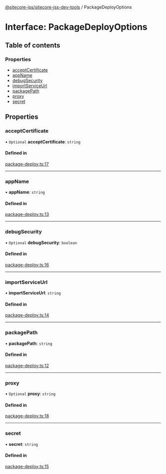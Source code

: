 [@sitecore-jss/sitecore-jss-dev-tools](../README.md) / PackageDeployOptions

# Interface: PackageDeployOptions

## Table of contents

### Properties

- [acceptCertificate](PackageDeployOptions.md#acceptcertificate)
- [appName](PackageDeployOptions.md#appname)
- [debugSecurity](PackageDeployOptions.md#debugsecurity)
- [importServiceUrl](PackageDeployOptions.md#importserviceurl)
- [packagePath](PackageDeployOptions.md#packagepath)
- [proxy](PackageDeployOptions.md#proxy)
- [secret](PackageDeployOptions.md#secret)

## Properties

### acceptCertificate

• `Optional` **acceptCertificate**: `string`

#### Defined in

[package-deploy.ts:17](https://github.com/Sitecore/jss/blob/19e6229c3/packages/sitecore-jss-dev-tools/src/package-deploy.ts#L17)

---

### appName

• **appName**: `string`

#### Defined in

[package-deploy.ts:13](https://github.com/Sitecore/jss/blob/19e6229c3/packages/sitecore-jss-dev-tools/src/package-deploy.ts#L13)

---

### debugSecurity

• `Optional` **debugSecurity**: `boolean`

#### Defined in

[package-deploy.ts:16](https://github.com/Sitecore/jss/blob/19e6229c3/packages/sitecore-jss-dev-tools/src/package-deploy.ts#L16)

---

### importServiceUrl

• **importServiceUrl**: `string`

#### Defined in

[package-deploy.ts:14](https://github.com/Sitecore/jss/blob/19e6229c3/packages/sitecore-jss-dev-tools/src/package-deploy.ts#L14)

---

### packagePath

• **packagePath**: `string`

#### Defined in

[package-deploy.ts:12](https://github.com/Sitecore/jss/blob/19e6229c3/packages/sitecore-jss-dev-tools/src/package-deploy.ts#L12)

---

### proxy

• `Optional` **proxy**: `string`

#### Defined in

[package-deploy.ts:18](https://github.com/Sitecore/jss/blob/19e6229c3/packages/sitecore-jss-dev-tools/src/package-deploy.ts#L18)

---

### secret

• **secret**: `string`

#### Defined in

[package-deploy.ts:15](https://github.com/Sitecore/jss/blob/19e6229c3/packages/sitecore-jss-dev-tools/src/package-deploy.ts#L15)
